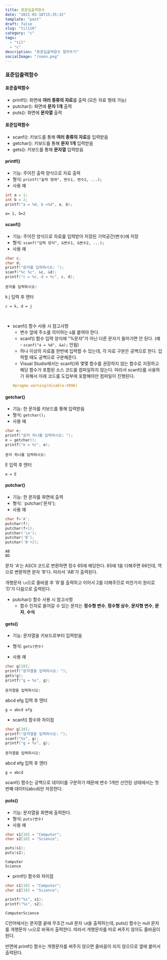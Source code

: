 ```yaml
---
title: 표준입출력함수
date: "2021-03-18T15:35:32"
template: "post"
draft: false
slug: "til116"
category: "c"
tags:
  - "til"
  - "c"
description: "표준입출력함수 알아두기"
socialImage: "/naon.png"
---
```


### 표준입출력함수
#### 표준출력함수
- printf(): 화면에 **여러 종류의 자료**를 출력 (모든 자료 형태 가능)
- putchar(): 화면에 **문자 1개** 출력
- puts(): 화면에 **문자열** 출력

#### 표준입력함수
- scanf(): 키보드를 통해 **여러 종류의 자료**를 입력받음
- getchar(): 키보드를 통해 **문자 1개** 입력받음
- gets(): 키보드를 통해 **문자열** 입력받음

#### printf()
- 기능: 주어진 출력 양식으로 자료 출력
- 형식: `printf("출력 형태", 변수1, 변수2, ...);`
- 사용 예

```c
int a = 1;
int b = 2;
printf("a = %d, b =%d", a, b);
```
```
a= 1, b=2 
```

#### scanf()
- 기능: 주어진 양식으로 자료를 입력받아 저장된 기억공간(변수)에 저장
- 형식: `scanf("입력 양식", &변수1, &변수2, ...);`
- 사용 예

```c
char c;
char d;
printf("문자를 입력하시오: ");
scanf("%c %c", &c, &d);
printf("c = %c, d = %c", c, d);
```
```
문자를 입력하시오: 
```

k j 입력 후 엔터

```
c = k, d = j 
```
<br>

- scanf() 함수 사용 시 참고사항
  - 변수 앞에 주소를 의미하는 `&`를 붙여야 한다.
  - scanf() 함수 입력 양식에 "%문자"가 아닌 다른 문자가 들어가면 안 된다. (예 - `scanf("a = %d", &a);` 안됨)
  - 하나 이상의 자료를 한번에 입력할 수 있는데, 각 자료 구분은 공백으로 한다. 입력할 때도 공백으로 구분해준다.
  - Visual Studio에서는 scanf()와 몇몇 함수를 권장하지 않는 함수로 지정하고 해당 함수가 포함된 소스 코드를 컴파일하지 않는다. 따라서 scanf()를 사용하기 위해서 아래 코드를 도입부에 포함해야만 컴파일이 진행된다.
  ```c
  #pragma warning(disable:4996)
  ```

#### getchar()
- 기능: 한 문자를 키보드를 통해 입력받음
- 형식: `getchar();`
- 사용 예

```c
char e;
printf("문자 하나를 입력하시오: ");
e = getchar();
printf("e = %c", e);
```
```
문자 하나를 입력하시오: 
```

E 입력 후 엔터

```
e = E 
```

#### putchar()
- 기능: 한 문자를 화면에 출력
- 형식: `putchar('문자');
- 사용 예

```c
char f='A';
putchar(f);
putchar(f+1);
putchar('\n');
putchar('B');
putchar('B'+2);
```
```
AB
BD
```

문자 'A'는 ASCII 코드로 변환하면 정수 65에 해당한다. 65에 1을 더해주면 66인데, 역으로 변환하면 문자 'B'다. 따라서 'AB'가 출력된다.

개행문자 `\n`으로 줄바꿈 후 'B'를 출력하고 이어서 2를 더해주므로 마찬가지 원리로 'D'가 다음으로 출력된다.

- putchar() 함수 사용 시 참고사항
  - 함수 인자로 들어갈 수 있는 문자는 **정수형 변수**, **정수형 상수**, **문자형 변수**, **문자**, **수식**

#### gets()
- 기능: 문자열을 키보드로부터 입력받음
- 형식: `gets(변수)`

- 사용 예

```c
char g[10];
printf("문자열을 입력하시오: ");
gets(g);
printf("g = %s", g);
```
```
문자열을 입력하시오: 
```

abcd efg 입력 후 엔터

```
g = abcd efg
```

- scanf() 함수와 차이점

```c
char g[10];
printf("문자열을 입력하시오: ");
scanf("%s", g);
printf("g = %s", g);
```
```
문자열을 입력하시오: 
```

abcd efg 입력 후 엔터

```
g = abcd
```

scanf() 함수는 공백으로 데이터를 구분하기 때문에 변수 1개만 선언된 상태에서는 첫 번째 데이터(abcd)만 저장한다.

#### puts()
- 기능: 문자열을 화면에 출력한다.
- 형식: `puts(변수)`
- 사용 예

```c
char s1[10] = "Computer";
char s2[10] = "Science";

puts(s1);
puts(s2);
```
```
Computer
Science
```

- printf() 함수와 차이점

```c
char s1[10] = "Computer";
char s2[10] = "Science";

printf("%s", s1);
printf("%s", s2);
```
```
ComputerScience
```

C언어에서는 문자열 끝에 무조건 null 문자 `\0`을 출력하는데, puts() 함수는 null 문자를 개행문자 `\n`으로 바꿔서 출력한다. 따라서 개행문자를 따로 써주지 않아도 줄바꿈이 된다.

반면에 printf() 함수는 개행문자를 써주지 않으면 줄바꿈이 되지 않으므로 옆에 붙어서 출력된다.